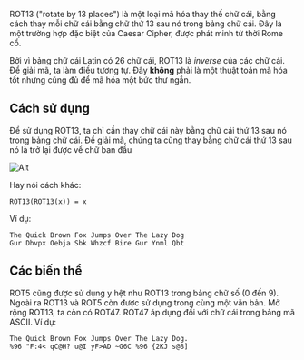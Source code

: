 
ROT13 ("rotate by 13 places") là một loại mã hóa thay thế chữ cái, bằng cách thay mỗi chữ cái bằng chữ thứ 13 sau nó trong bảng chữ cái. Đây là một trường hợp đặc biệt của Caesar Cipher, được phát minh từ thời Rome cổ.

Bởi vì bảng chữ cái Latin có 26 chữ cái, ROT13 là *inverse* của các chữ cái. Để giải mã, ta làm điều tương tự. Đây **không** phải là một thuật toán mã hóa tốt nhưng cũng đủ để mã hóa một bức thư ngắn.

## Cách sử dụng

Để sử dụng ROT13, ta chỉ cần thay chữ cái này bằng chữ cái thứ 13 sau nó trong bảng chữ cái. Để giải mã, chúng ta cũng thay bằng chữ cái thứ 13 sau nó là trở lại được về chữ ban đầu

![Alt](https://upload.wikimedia.org/wikipedia/commons/thumb/3/33/ROT13_table_with_example.svg/320px-ROT13_table_with_example.svg.png "ROT13")

Hay nói cách khác:
```
ROT13(ROT13(x)) = x
```
Ví dụ:
```
The Quick Brown Fox Jumps Over The Lazy Dog
Gur Dhvpx Oebja Sbk Whzcf Bire Gur Ynml Qbt
```

## Các biến thể

ROT5 cũng được sử dụng y hệt như ROT13 trong bảng chữ số (0 đến 9). 
Ngoài ra ROT13 và ROT5 còn được sử dụng trong cùng một văn bản.
Mở rộng ROT13, ta còn có ROT47. ROT47 áp dụng đối với chữ cái trong bảng mã ASCII. Ví dụ:
```
The Quick Brown Fox Jumps Over The Lazy Dog.
%96 "F:4< qC@H? u@I yF>AD ~G6C %96 {2KJ s@8]
```